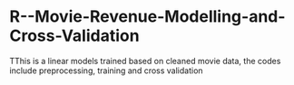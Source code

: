# R--Movie-Revenue-Modelling-and-Cross-Validation
TThis is a linear models trained based on cleaned movie data, the codes include preprocessing, training and cross validation
